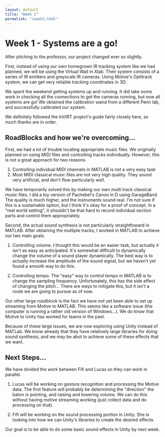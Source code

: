 ```yaml
---
layout: default
title: "Week 1"
permalink: "/week1.html"
---
```


Week 1 - Systems are a go!
==============================

After pitching to the professor, our project changed ever so slightly. 

First, instead of using our own homegrown IR tracking system like we had planned, 
we will be using the Virtual Wall in Xlab. Their system consists of a series of 
IR emitters and greyscale IR cameras. Using Motive's Optitrack system, we can 
get very reliable tracking coordinates in 3D. 

We spent the weekend getting systems up and running. It did take some work
in checking all the connections to get the cameras running, but now 
all systems are go! We obtained the calibration wand from a 
different Penn lab, and successfully calibrated our system. 

We definitely followed the InVIRT project's guide fairly closely here, so much
thanks are in order. 

RoadBlocks and how we're overcoming...
---------------------------------------
First, we had a lot of trouble locating appropriate music files. 
We originally planned on using MIDI files and controlling tracks individually. 
However, this is not a great approach for two reasons. 

1. Controlling individual MIDI channels in MATLAB is not a very easy task
2. Most MIDI classical music files are not very high quality. They sound 
very artificial, and don't flow particularly well. 

We have temporarily solved this by making our own multi track classical 
music files. I did a toy version of Pachebel's Canon in D using GarageBand. 
The quality is much higher, and the instruments sound real. I'm not sure if 
this is a sustainable option, but I think it's okay for a proof of concept.
In a "real world setting", it shouldn't be that hard to record individual 
section parts and control them appropriately. 

Second, the actual sound synthesis is not particularly straightfoward in MATLAB. 
After obtaining the multiple tracks, I worked in MATLAB to achieve our two main goals.

1. Controlling volume. I thought this would be an easier task, but actually it isn't 
as easy as anticipated. It's somewhat difficult to dynamically change the volume of 
a sound player dynamically. The best way is to actually increase the amplitude of the
sound signal, but we haven't yet found a smooth way to do this. 

2. Controlling tempo. The "easy" way to control tempo in MATLAB is to change the sampling 
frequency. Unfortunately, this has the side effect of changing the pitch... There are ways 
to mitigate this, but it isn't a route we are going to pursue as of now. 

Our other large roadblock is the fact we have not yet been able to set up streaming from 
Motive to MATLAB. This seems like a software issue (the computer is running a rather old version
of Windows...). We do know that Motive to Unity has worked for teams in the past. 

Because of these large issues, we are now exploring using Unity instead of MATLab. 
We know already that they have relatively large libraries for doing sound synthesis, 
and we may be abot to achieve some of these effects that we want. 

Next Steps... 
---------------
We have divided the work between Fifi and Lucas so they can work in parallel. 

1. Lucas will be working on gesture recognition and processing the Motive data. 
The first feature will probably be determining the "direction" the baton is pointing, and
raising and lowering volume. We can do this without having motive streaming working 
(just collect data and do processing on that). 

2. Fifi will be working on the sound processing portion in Unity. She is looking into 
how we can Unity's libraries to create the desired effects. 

Our goal is to be able to do some basic sound effects in Unity by next week. 
